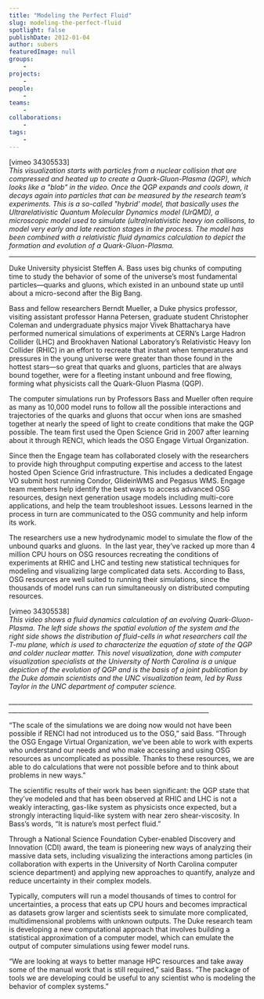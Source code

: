 ```yaml
---
title: "Modeling the Perfect Fluid"
slug: modeling-the-perfect-fluid
spotlight: false
publishDate: 2012-01-04
author: subers
featuredImage: null
groups:
    - 
projects:
    - 
people:
    - 
teams: 
    - 
collaborations:
    - 
tags:
    - 
---
```

<p>[vimeo 34305533]<br />
 <em>This visualization starts with particles from a nuclear collision that are compressed and heated up to create a Quark-Gluon-Plasma (QGP), which looks like a "blob" in the video. Once the QGP expands and cools down, it decays again into particles that can be measured by the research team’s experiments. This is a so-called "hybrid' model, that basically uses the Ultrarelativistic Quantum Molecular Dynamics model (UrQMD), a microscopic model used to simulate (ultra)relativistic heavy ion collisons, to model very early and late reaction stages in the process. The model has been combined with a relativistic fluid dynamics calculation to depict the formation and evolution of a Quark-Gluon-Plasma. </em></p>

<hr />

<p>Duke University physicist Steffen A. Bass uses big chunks of computing time to study the behavior of some of the universe’s most fundamental particles—quarks and gluons, which existed in an unbound state up until about a micro-second after the Big Bang.<!--more--></p>

<p>Bass and fellow researchers Berndt Mueller, a Duke physics professor, visiting assistant professor Hanna Petersen, graduate student Christopher Coleman and undergraduate physics major Vivek Bhattacharya have performed numerical simulations of experiments at CERN’s Large Hadron Collider (LHC) and Brookhaven National Laboratory’s Relativistic Heavy Ion Collider (RHIC) in an effort to recreate that instant when temperatures and pressures in the young universe were greater than those found in the hottest stars—so great that quarks and gluons, particles that are always bound together, were for a fleeting instant unbound and free flowing, forming what physicists call the Quark-Gluon Plasma (QGP).</p>

<p>The computer simulations run by Professors Bass and Mueller often require as many as 10,000 model runs to follow all the possible interactions and trajectories of the quarks and gluons that occur when ions are smashed together at nearly the speed of light to create conditions that make the QGP possible. The team first used the Open Science Grid in 2007 after learning about it through RENCI, which leads the OSG Engage Virtual Organization.</p>

<p>Since then the Engage team has collaborated closely with the researchers to provide high throughput computing expertise and access to the latest hosted Open Science Grid infrastructure. This includes a dedicated Engage VO submit host running Condor, GlideinWMS and Pegasus WMS. Engage team members help identify the best ways to access advanced OSG resources, design next generation usage models including multi-core applications, and help the team troubleshoot issues. Lessons learned in the process in turn are communicated to the OSG community and help inform its work.</p>

<p>The researchers use a new hydrodynamic model to simulate the flow of the unbound quarks and gluons.  In the last year, they’ve racked up more than 4 million CPU hours on OSG resources recreating the conditions of experiments at RHIC and LHC and testing new statistical techniques for modeling and visualizing large complicated data sets. According to Bass, OSG resources are well suited to running their simulations, since the thousands of model runs can run simultaneously on distributed computing resources.</p>

<p>[vimeo 34305538]<br />
 <em>This video shows a fluid dynamics calculation of an evolving Quark-Gluon-Plasma. The left side shows the spatial evolution of the system and the right side shows the distribution of fluid-cells in what researchers call the T-mu plane, which is used to characterize the equation of state of the QGP and colder nuclear matter. This novel visualization, done with computer visualization specialists at the University of North Carolina is a unique depiction of the evolution of QGP and is the basis of a joint publication by the Duke domain scientists and the UNC visualization team, led by Russ Taylor in the UNC department of computer science.</em></p>

<p><em>______________________________________________________________________________________________________________________________________________</em></p>

<p>“The scale of the simulations we are doing now would not have been possible if RENCI had not introduced us to the OSG,” said Bass. “Through the OSG Engage Virtual Organization, we’ve been able to work with experts who understand our needs and who make accessing and using OSG resources as uncomplicated as possible. Thanks to these resources, we are able to do calculations that were not possible before and to think about problems in new ways.”</p>

<p>The scientific results of their work has been significant: the QGP state that they’ve modeled and that has been observed at RHIC and LHC is not a weakly interacting, gas-like system as physicists once expected, but a strongly interacting liquid-like system with near zero shear-viscosity. In Bass’s words, “It is nature’s most perfect fluid.”</p>

<p>Through a National Science Foundation Cyber-enabled Discovery and Innovation (CDI) award, the team is pioneering new ways of analyzing their massive data sets, including visualizing the interactions among particles (in collaboration with experts in the University of North Carolina computer science department) and applying new approaches to quantify, analyze and reduce uncertainty in their complex models.</p>

<p>Typically, computers will run a model thousands of times to control for uncertainties, a process that eats up CPU hours and becomes impractical as datasets grow larger and scientists seek to simulate more complicated, multidimensional problems with unknown outputs. The Duke research team is developing a new computational approach that involves building a statistical approximation of a computer model, which can emulate the output of computer simulations using fewer model runs.</p>

<p>“We are looking at ways to better manage HPC resources and take away some of the manual work that is still required,” said Bass. “The package of tools we are developing could be useful to any scientist who is modeling the behavior of complex systems.”</p>
